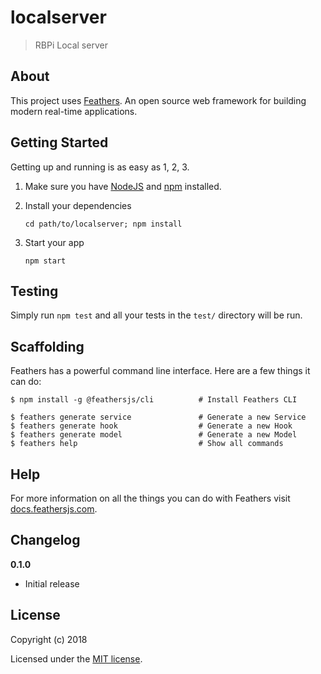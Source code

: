 # localserver

> RBPi Local server

## About

This project uses [Feathers](http://feathersjs.com). An open source web framework for building modern real-time applications.

## Getting Started

Getting up and running is as easy as 1, 2, 3.

1. Make sure you have [NodeJS](https://nodejs.org/) and [npm](https://www.npmjs.com/) installed.
2. Install your dependencies

    ```
    cd path/to/localserver; npm install
    ```

3. Start your app

    ```
    npm start
    ```

## Testing

Simply run `npm test` and all your tests in the `test/` directory will be run.

## Scaffolding

Feathers has a powerful command line interface. Here are a few things it can do:

```
$ npm install -g @feathersjs/cli          # Install Feathers CLI

$ feathers generate service               # Generate a new Service
$ feathers generate hook                  # Generate a new Hook
$ feathers generate model                 # Generate a new Model
$ feathers help                           # Show all commands
```

## Help

For more information on all the things you can do with Feathers visit [docs.feathersjs.com](http://docs.feathersjs.com).

## Changelog

__0.1.0__

- Initial release

## License

Copyright (c) 2018

Licensed under the [MIT license](LICENSE).
